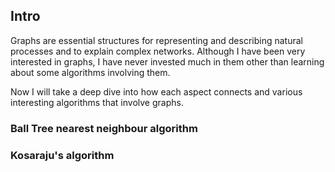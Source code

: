 

## Intro

Graphs are essential structures for representing and describing natural processes and to explain complex networks. 
Although I have been very interested in graphs, I have never invested much in them other than learning about some algorithms involving them.

Now I will take a deep dive into how each aspect connects and various interesting algorithms that involve graphs.



### Ball Tree nearest neighbour algorithm

### Kosaraju's algorithm
